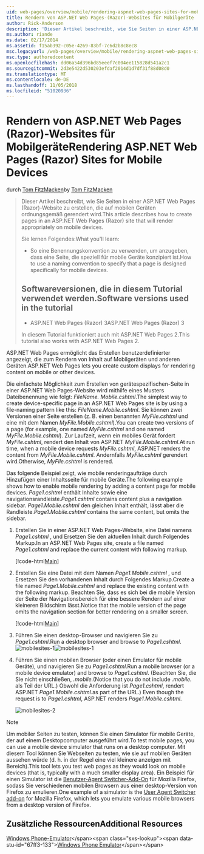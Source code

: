 ```yaml
---
uid: web-pages/overview/mobile/rendering-aspnet-web-pages-sites-for-mobile-devices
title: Rendern von ASP.NET Web Pages-(Razor)-Websites für Mobilgeräte | Microsoft-Dokumentation
author: Rick-Anderson
description: 'Dieser Artikel beschreibt, wie Sie Seiten in einer ASP.NET Web Pages (Razor)-Website zu erstellen, die auf mobilen Geräten ordnungsgemäß gerendert wird. Sie lernen Folgendes: wie Sie...'
ms.author: riande
ms.date: 02/17/2014
ms.assetid: f15ab392-c05e-4269-83bf-7c6d2b8c8ec8
msc.legacyurl: /web-pages/overview/mobile/rendering-aspnet-web-pages-sites-for-mobile-devices
msc.type: authoredcontent
ms.openlocfilehash: dd06a54d396bd85eeef7c004ee115828d541a2c1
ms.sourcegitcommit: 2d3e5422d530203efdaf2014d1d7df31f88d08d0
ms.translationtype: MT
ms.contentlocale: de-DE
ms.lasthandoff: 11/05/2018
ms.locfileid: "51020936"
---
```

<a name="rendering-aspnet-web-pages-razor-sites-for-mobile-devices"></a><span data-ttu-id="67ff3-104">Rendern von ASP.NET Web Pages (Razor)-Websites für Mobilgeräte</span><span class="sxs-lookup"><span data-stu-id="67ff3-104">Rendering ASP.NET Web Pages (Razor) Sites for Mobile Devices</span></span>
====================
<span data-ttu-id="67ff3-105">durch [Tom FitzMacken](https://github.com/tfitzmac)</span><span class="sxs-lookup"><span data-stu-id="67ff3-105">by [Tom FitzMacken](https://github.com/tfitzmac)</span></span>

> <span data-ttu-id="67ff3-106">Dieser Artikel beschreibt, wie Sie Seiten in einer ASP.NET Web Pages (Razor)-Website zu erstellen, die auf mobilen Geräten ordnungsgemäß gerendert wird.</span><span class="sxs-lookup"><span data-stu-id="67ff3-106">This article describes how to create pages in an ASP.NET Web Pages (Razor) site that will render appropriately on mobile devices.</span></span>
> 
> <span data-ttu-id="67ff3-107">Sie lernen Folgendes:</span><span class="sxs-lookup"><span data-stu-id="67ff3-107">What you'll learn:</span></span>
> 
> - <span data-ttu-id="67ff3-108">So eine Benennungskonvention zu verwenden, um anzugeben, dass eine Seite, die speziell für mobile Geräte konzipiert ist.</span><span class="sxs-lookup"><span data-stu-id="67ff3-108">How to use a naming convention to specify that a page is designed specifically for mobile devices.</span></span>
>   
> 
> ## <a name="software-versions-used-in-the-tutorial"></a><span data-ttu-id="67ff3-109">Softwareversionen, die in diesem Tutorial verwendet werden.</span><span class="sxs-lookup"><span data-stu-id="67ff3-109">Software versions used in the tutorial</span></span>
> 
> 
> - <span data-ttu-id="67ff3-110">ASP.NET Web Pages (Razor) 3</span><span class="sxs-lookup"><span data-stu-id="67ff3-110">ASP.NET Web Pages (Razor) 3</span></span>
>   
> 
> <span data-ttu-id="67ff3-111">In diesem Tutorial funktioniert auch mit ASP.NET Web Pages 2.</span><span class="sxs-lookup"><span data-stu-id="67ff3-111">This tutorial also works with ASP.NET Web Pages 2.</span></span>


<span data-ttu-id="67ff3-112">ASP.NET Web Pages ermöglicht das Erstellen benutzerdefinierter angezeigt, die zum Rendern von Inhalt auf Mobilgeräten und anderen Geräten.</span><span class="sxs-lookup"><span data-stu-id="67ff3-112">ASP.NET Web Pages lets you create custom displays for rendering content on mobile or other devices.</span></span>

<span data-ttu-id="67ff3-113">Die einfachste Möglichkeit zum Erstellen von gerätespezifischen-Seite in einer ASP.NET Web Pages-Website wird mithilfe eines Musters Dateibenennung wie folgt: <em>FileName.</em> <em>Mobile</em><em>.cshtml</em>.</span><span class="sxs-lookup"><span data-stu-id="67ff3-113">The simplest way to create device-specific page in an ASP.NET Web Pages site is by using a file-naming pattern like this: <em>FileName.</em><em>Mobile</em><em>.cshtml</em>.</span></span> <span data-ttu-id="67ff3-114">Sie können zwei Versionen einer Seite erstellen (z. B. einen benannten <em>MyFile.cshtml</em> und eine mit dem Namen <em>MyFile.Mobile.cshtml</em>).</span><span class="sxs-lookup"><span data-stu-id="67ff3-114">You can create two versions of a page (for example, one named <em>MyFile.cshtml</em> and one named <em>MyFile.Mobile.cshtml</em>).</span></span> <span data-ttu-id="67ff3-115">Zur Laufzeit, wenn ein mobiles Gerät fordert <em>MyFile.cshtml</em>, rendert den Inhalt von ASP.NET <em>MyFile.Mobile.cshtml</em>.</span><span class="sxs-lookup"><span data-stu-id="67ff3-115">At run time, when a mobile device requests <em>MyFile.cshtml</em>, ASP.NET renders the content from <em>MyFile.Mobile.cshtml</em>.</span></span> <span data-ttu-id="67ff3-116">Andernfalls <em>MyFile.cshtml</em> gerendert wird.</span><span class="sxs-lookup"><span data-stu-id="67ff3-116">Otherwise, <em>MyFile.cshtml</em> is rendered.</span></span>

<span data-ttu-id="67ff3-117">Das folgende Beispiel zeigt, wie mobile renderingaufträge durch Hinzufügen einer Inhaltsseite für mobile Geräte.</span><span class="sxs-lookup"><span data-stu-id="67ff3-117">The following example shows how to enable mobile rendering by adding a content page for mobile devices.</span></span> <span data-ttu-id="67ff3-118">*Page1.cshtml* enthält Inhalte sowie eine navigationsrandleiste.</span><span class="sxs-lookup"><span data-stu-id="67ff3-118">*Page1.cshtml* contains content plus a navigation sidebar.</span></span> <span data-ttu-id="67ff3-119">*Page1.Mobile.cshtml* den gleichen Inhalt enthält, lässt aber die Randleiste.</span><span class="sxs-lookup"><span data-stu-id="67ff3-119">*Page1.Mobile.cshtml* contains the same content, but omits the sidebar.</span></span>

1. <span data-ttu-id="67ff3-120">Erstellen Sie in einer ASP.NET Web Pages-Website, eine Datei namens *Page1.cshtml* , und Ersetzen Sie den aktuellen Inhalt durch Folgendes Markup.</span><span class="sxs-lookup"><span data-stu-id="67ff3-120">In an ASP.NET Web Pages site, create a file named *Page1.cshtml* and replace the current content with following markup.</span></span>

    [!code-html[Main](rendering-aspnet-web-pages-sites-for-mobile-devices/samples/sample1.html)]
2. <span data-ttu-id="67ff3-121">Erstellen Sie eine Datei mit dem Namen *Page1.Mobile.cshtml* , und Ersetzen Sie den vorhandenen Inhalt durch Folgendes Markup.</span><span class="sxs-lookup"><span data-stu-id="67ff3-121">Create a file named *Page1.Mobile.cshtml* and replace the existing content with the following markup.</span></span> <span data-ttu-id="67ff3-122">Beachten Sie, dass es sich bei die mobile Version der Seite der Navigationsbereich für eine bessere Rendern auf einer kleineren Bildschirm lässt.</span><span class="sxs-lookup"><span data-stu-id="67ff3-122">Notice that the mobile version of the page omits the navigation section for better rendering on a smaller screen.</span></span>

    [!code-html[Main](rendering-aspnet-web-pages-sites-for-mobile-devices/samples/sample2.html)]
3. <span data-ttu-id="67ff3-123">Führen Sie einen desktop-Browser und navigieren Sie zu *Page1.cshtml*.</span><span class="sxs-lookup"><span data-stu-id="67ff3-123">Run a desktop browser and browse to *Page1.cshtml*.</span></span> <span data-ttu-id="67ff3-124">![mobilesites-1](rendering-aspnet-web-pages-sites-for-mobile-devices/_static/image1.png)</span><span class="sxs-lookup"><span data-stu-id="67ff3-124">![mobilesites-1](rendering-aspnet-web-pages-sites-for-mobile-devices/_static/image1.png)</span></span>
4. <span data-ttu-id="67ff3-125">Führen Sie einen mobilen Browser (oder einen Emulator für mobile Geräte), und navigieren Sie zu *Page1.cshtml*.</span><span class="sxs-lookup"><span data-stu-id="67ff3-125">Run a mobile browser (or a mobile device emulator) and browse to *Page1.cshtml*.</span></span> <span data-ttu-id="67ff3-126">(Beachten Sie, die Sie nicht einschließen, *.mobile.*</span><span class="sxs-lookup"><span data-stu-id="67ff3-126">(Notice that you do not include *.mobile.*</span></span> <span data-ttu-id="67ff3-127">als Teil der URL.) Obwohl die Anforderung ist *Page1.cshtml*, rendert ASP.NET *Page1.Mobile.cshtml*.</span><span class="sxs-lookup"><span data-stu-id="67ff3-127">as part of the URL.) Even though the request is to *Page1.cshtml*, ASP.NET renders *Page1.Mobile.cshtml*.</span></span>

    ![mobilesites-2](rendering-aspnet-web-pages-sites-for-mobile-devices/_static/image2.png)

> [!NOTE]
> <span data-ttu-id="67ff3-129">Um mobiler Seiten zu testen, können Sie einen Simulator für mobile Geräte, der auf einem Desktopcomputer ausgeführt wird.</span><span class="sxs-lookup"><span data-stu-id="67ff3-129">To test mobile pages, you can use a mobile device simulator that runs on a desktop computer.</span></span> <span data-ttu-id="67ff3-130">Mit diesem Tool können Sie Webseiten zu testen, wie sie auf mobilen Geräten aussehen würde (d. h. in der Regel eine viel kleinere anzeigen mit Bereich).</span><span class="sxs-lookup"><span data-stu-id="67ff3-130">This tool lets you test web pages as they would look on mobile devices (that is, typically with a much smaller display area).</span></span> <span data-ttu-id="67ff3-131">Ein Beispiel für einen Simulator ist die [Benutzer-Agent Switcher-Add-On](http://addons.mozilla.org/firefox/addon/user-agent-switcher/) für Mozilla Firefox, sodass Sie verschiedenen mobilen Browsern aus einer desktop-Version von Firefox zu emulieren.</span><span class="sxs-lookup"><span data-stu-id="67ff3-131">One example of a simulator is the [User Agent Switcher add-on](http://addons.mozilla.org/firefox/addon/user-agent-switcher/) for Mozilla Firefox, which lets you emulate various mobile browsers from a desktop version of Firefox.</span></span>


<a id="Additional_Resources"></a>
## <a name="additional-resources"></a><span data-ttu-id="67ff3-132">Zusätzliche Ressourcen</span><span class="sxs-lookup"><span data-stu-id="67ff3-132">Additional Resources</span></span>


<span data-ttu-id="67ff3-133">[Windows Phone-Emulator](https://msdn.microsoft.com/library/ff402563(v=VS.92).aspx)</span><span class="sxs-lookup"><span data-stu-id="67ff3-133">[Windows Phone Emulator](https://msdn.microsoft.com/library/ff402563(v=VS.92).aspx)</span></span>
